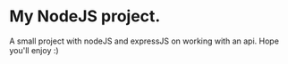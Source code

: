 # My NodeJS project.
A small project with nodeJS and expressJS on working with an api.
Hope you'll enjoy :)

